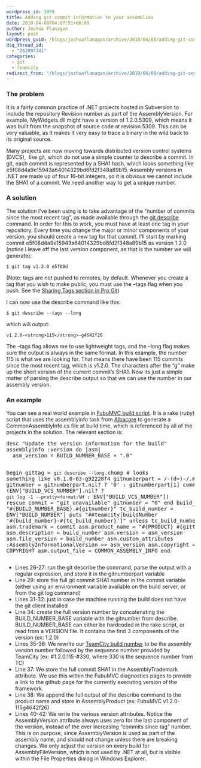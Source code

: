 ```yaml
---
wordpress_id: 3959
title: Adding git commit information to your assemblies
date: 2010-04-08T04:07:51+00:00
author: Joshua Flanagan
layout: post
wordpress_guid: /blogs/joshuaflanagan/archive/2010/04/08/adding-git-commit-information-to-your-assemblies.aspx
dsq_thread_id:
  - "262097341"
categories:
  - git
  - teamcity
redirect_from: "/blogs/joshuaflanagan/archive/2010/04/08/adding-git-commit-information-to-your-assemblies.aspx/"
---
```

### The problem

It is a fairly common practice of .NET projects hosted in Subversion to include the repository Revision number as part of the AssemblyVersion. For example, MyWidgets.dll might have a version of 1.2.0.5309, which means it was built from the snapshot of source code at revision 5309. This can be very valuable, as it makes it very easy to trace a binary in the wild back to its original source.

Many projects are now moving towards distributed version control systems (DVCS),&#160; like git, which do not use a simple counter to describe a commit. In git, each commit is represented by a SHA1 hash, which looks something like e5f08d4a9e15943a64014329bd6fd2f348a89b15. Assembly versions in .NET are made up of four 16-bit integers, so it is obvious we cannot include the SHA1 of a commit. We need another way to get a unique number.

### A solution

The solution I’ve been using is to take advantage of the “number of commits since the most recent tag”, as made available through the <a href="http://www.kernel.org/pub/software/scm/git/docs/git-describe.html" target="_blank">git describe</a> command. In order for this to work, you must have at least one tag in your repository. Every time you change the major or minor components of your version, you should create a new tag for that commit. I’ll start by marking commit e5f08d4a9e15943a64014329bd6fd2f348a89b15 as version 1.2.0 (notice I leave off the last version component, as that is the number we will generate):

`$ git tag v1.2.0 e5f08d` 

(Note: tags are not pushed to remotes, by default. Whenever you create a tag that you wish to make public, you must use the &#8211;tags flag when you push. See the <a href="http://progit.org/book/ch2-6.html" target="_blank">Sharing Tags section in Pro Git</a>)

I can now use the describe command like this:

`$ git describe --tags --long` 

which will output:

`v1.2.0-<strong>115</strong>-g4642f26` 

The &#8211;tags flag allows me to use lightweight tags, and the &#8211;long flag makes sure the output is always in the same format. In this example, the number 115 is what we are looking for. That means there have been 115 commits since the most recent tag, which is v1.2.0. The characters after the “g” make up the short version of the current commit’s SHA1. Now its just a simple matter of parsing the describe output so that we can use the number in our assembly version.

### An example

You can see a real world example in <a href="http://github.com/DarthFubuMVC/fubumvc/blob/4bdfd6be1280c700c9f57112eafe7be50ebd7474/rakefile.rb" target="_blank">FubuMVC build script</a>. It is a rake (ruby) script that uses the assemblyinfo task from <a href="http://albacorebuild.net/" target="_blank">Albacore</a> to generate a CommonAssemblyInfo.cs file at build time, which is referenced by all of the projects in the solution. The relevant section is:

<div style="padding-bottom: 0px;margin: 0px;padding-left: 0px;padding-right: 0px;float: none;padding-top: 0px" class="wlWriterEditableSmartContent">
  <pre>desc "Update the version information for the build"
assemblyinfo :version do |asm|
  asm_version = BUILD_NUMBER_BASE + ".0"
  
  begin
	gittag = `git describe --long`.chomp 	# looks something like v0.1.0-63-g92228f4
    gitnumberpart = /-(d+)-/.match(gittag)
    gitnumber = gitnumberpart.nil? ? '0' : gitnumberpart[1]
    commit = (ENV["BUILD_VCS_NUMBER"].nil? ? `git log -1 --pretty=format:%H` : ENV["BUILD_VCS_NUMBER"])
  rescue
    commit = "git unavailable"
    gitnumber = "0"
  end
  build_number = "#{BUILD_NUMBER_BASE}.#{gitnumber}"
  tc_build_number = ENV["BUILD_NUMBER"]
  puts "##teamcity[buildNumber '#{build_number}-#{tc_build_number}']" unless tc_build_number.nil?
  asm.trademark = commit
  asm.product_name = "#{PRODUCT} #{gittag}"
  asm.description = build_number
  asm.version = asm_version
  asm.file_version = build_number
  asm.custom_attributes :AssemblyInformationalVersion =&gt; asm_version
  asm.copyright = COPYRIGHT
  asm.output_file = COMMON_ASSEMBLY_INFO
end
</pre>
</div>

  * Lines 26-27: run the git describe the command, parse the output with a regular expression, and store it in the gitnumberpart variable
  * Line 29: store the full git commit SHA1 number in the commit variable (either using an environment variable available on the build server, or from the git log command)
  * Lines 31-32: just in case the machine running the build does not have the git client installed
  * Line 34: create the full version number by concatenating the BUILD\_NUMBER\_BASE variable with the gitnumber from describe. BUILD\_NUMBER\_BASE can either be hardcoded in the rake script, or read from a VERSION file. It contains the first 3 components of the version (ex: 1.2.0)
  * Lines 35-36: We rewrite our <a href="http://teamcity.codebetter.com/viewType.html?buildTypeId=bt24&tab=buildTypeStatusDiv" target="_blank">TeamCity build number</a> to be the assembly version number followed by the sequence number provided by TeamCity (ex: #1.2.0.115-#330, where 330 is the sequence number from TC)
  * Line 37: We store the full commit SHA1 in the AssemblyTrademark attribute. We use this within the FubuMVC diagnostics pages to provide a link to the github page for the currently executing version of the framework.
  * Line 38: We append the full output of the describe command to the product name and store in AssemblyProduct (ex: FubuMVC v1.2.0-115g4642f26)
  * Lines 40-42: We write the various version attributes. Notice the AssemblyVersion attribute always uses zero for the last component of the version, instead of the ever increasing “commits since tag” number. This is on purpose, since AssemblyVersion is used as part of the assembly name, and should not change unless there are breaking changes. We only adjust the version on every build for AssemblyFileVersion, which is not used by .NET at all, but is visible within the File Properties dialog in Windows Explorer.